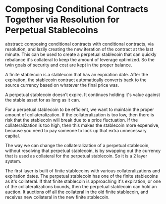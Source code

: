 Composing Conditional Contracts Together via Resolution for Perpetual Stablecoins
==================

abstract: composing conditional contracts with conditional contracts, via resolution, and lazily creating the new iteration of the contract at the last minute. This can be used to create a perpetual stablecoin that can quickly rebalance it's collateral to keep the amount of leverage optimized. So the twin goals of security and cost are kept in the proper balance.

A finite stablecoin is a stablecoin that has an expiration date. After the expiration, the stablecoin contract automatically converts back to the source currency based on whatever the final price was.

A perpetual stablecoin doesn't expire. It continues holding it's value against the stable asset for as long as it can.

For a perpetual stablecoin to be efficient, we want to maintain the proper amount of collateralization. If the collateralization is too low, then there is risk that the stablecoin will break due to a price fluctuation. If the collateralization is too high, then this makes the stablecoin more expensive, because you need to pay someone to lock up that extra unnecessary capital.

The way we can change the collateralization of a perpetual stablecoin, without resolving that perpetual stablecoin, is by swapping out the currency that is used as collateral for the perpetual stablecoin. So it is a 2 layer system.

The first layer is built of finite stablecoins with various collateralizations and expiration dates.
The perpetual stablecoin has one of the finite stablecoins as it's collateral.
If that finite stablecoin is approaching it's expiration, or one of the collateralizations bounds, then the perpetual stablecoin can hold an auction.
It auctions off all the collateral in the old finite stablecoin, and receives new collateral in the new finite stablecoin.


